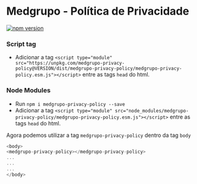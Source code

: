 # Medgrupo - Política de Privacidade 

[![npm version](https://badge.fury.io/js/medgrupo-privacy-policy.svg)](https://badge.fury.io/js/medgrupo-privacy-policy)

### Script tag

- Adicionar a tag `<script type="module" src="https://unpkg.com/medgrupo-privacy-policy@VERSION/dist/medgrupo-privacy-policy/medgrupo-privacy-policy.esm.js"></script>` entre as tags `head` do html.

### Node Modules
- Run `npm i medgrupo-privacy-policy --save`
- Adicionar a tag `<script type="module" src="node_modules/medgrupo-privacy-policy/medgrupo-privacy-policy.esm.js"></script>` entre as tags `head` do html.

Agora podemos utilizar a tag `medgrupo-privacy-policy` dentro da tag `body`

```javascript
<body>
<medgrupo-privacy-policy></medgrupo-privacy-policy>
...
...
...
</body>
```
